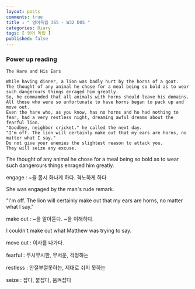 ```yaml
---
layout: posts
comments: true
title : " 영어독립 365 - W32 D05 "
categories: Diary
tags: [ 영어 독립 ]
published: false
---
```


### Power up reading

```text
The Hare and His Ears

While having dinner, a lion was badly hurt by the horns of a goat.
The thought of any animal he chose for a meal being so bold as to wear such dangerours things enraged him greatly.
So, he commanded that all animals with horns should leave his domains.
All those who were so unfortunate to have horns began to pack up and move out.
Even the hare who, as you know, has no horns and ho had nothing to fear, had a very restless night, dreaming awful dreams about the fearful lion.
"Goodbye, neighbor cricket." he called the next day.
"I'm off. The lion will certainly make out that my ears are horns, no matter what I say."
Do not give your enemies the slightest reason to attack you.
They will seize any excuse.
```

The thought of any animal he chose for a meal being so bold as to wear such dangerours things enraged him greatly.

engage
 : ~을 몹시 화나게 하다. 격노하게 하다

She was engaged by the man's rude remark.

"I'm off. The lion will certainly make out that my ears are horns, no matter what I say."

make out
 : ~을 알아듣다. ~을 이해하다.

I couldn't make out what Matthew was trying to say.

move out
 : 이사를 나가다.

fearful
 : 무시무시한, 무서운, 걱정하는

restless
 : 안절부절못하는, 제대로 쉬지 못하는

seize
 : 잡다, 붙잡다, 움켜잡다
